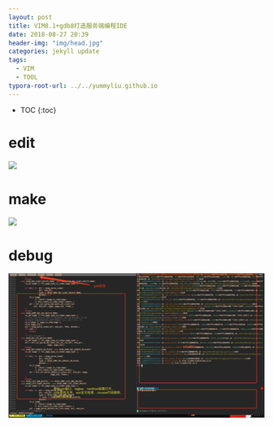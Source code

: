 ```yaml
---
layout: post
title: VIM8.1+gdb8打造服务端编程IDE
date: 2018-08-27 20:39
header-img: "img/head.jpg"
categories: jekyll update
tags:
  - VIM
  - TOOL
typora-root-url: ../../yummyliu.github.io
---
```


* TOC
{:toc}


# edit

![](/image/vim-edit.png)

# make

![](/image/vim-make.png)

# debug

![](/image/vim-gdb.png)

